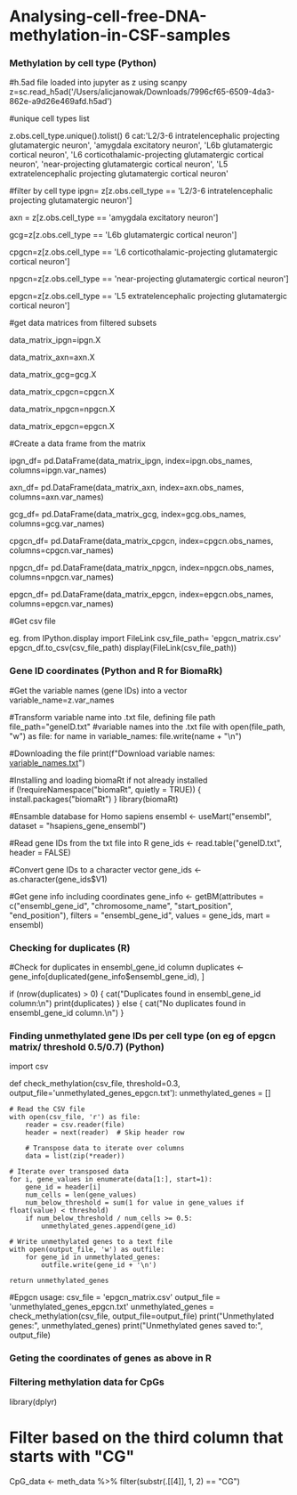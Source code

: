 # Analysing-cell-free-DNA-methylation-in-CSF-samples
### **Methylation by cell type** (Python)
#h.5ad file loaded into jupyter as z using scanpy
z=sc.read_h5ad('/Users/alicjanowak/Downloads/7996cf65-6509-4da3-862e-a9d26e469afd.h5ad')

#unique cell types list

z.obs.cell_type.unique().tolist()
6 cat:'L2/3-6 intratelencephalic projecting glutamatergic neuron',
 'amygdala excitatory neuron',
 'L6b glutamatergic cortical neuron',
 'L6 corticothalamic-projecting glutamatergic cortical neuron',
 'near-projecting glutamatergic cortical neuron',
 'L5 extratelencephalic projecting glutamatergic cortical neuron'

#filter by cell type
ipgn= z[z.obs.cell_type == 'L2/3-6 intratelencephalic projecting glutamatergic neuron']

axn = z[z.obs.cell_type == 'amygdala excitatory neuron']

gcg=z[z.obs.cell_type == 'L6b glutamatergic cortical neuron']

cpgcn=z[z.obs.cell_type == 'L6 corticothalamic-projecting glutamatergic cortical neuron']

npgcn=z[z.obs.cell_type == 'near-projecting glutamatergic cortical neuron']

epgcn=z[z.obs.cell_type == 'L5 extratelencephalic projecting glutamatergic cortical neuron']



#get data matrices from filtered subsets

data_matrix_ipgn=ipgn.X

data_matrix_axn=axn.X

data_matrix_gcg=gcg.X

data_matrix_cpgcn=cpgcn.X

data_matrix_npgcn=npgcn.X

data_matrix_epgcn=epgcn.X

#Create a data frame from the matrix

ipgn_df= pd.DataFrame(data_matrix_ipgn, index=ipgn.obs_names, columns=ipgn.var_names)

axn_df= pd.DataFrame(data_matrix_axn, index=axn.obs_names, columns=axn.var_names)

gcg_df= pd.DataFrame(data_matrix_gcg, index=gcg.obs_names, columns=gcg.var_names)

cpgcn_df= pd.DataFrame(data_matrix_cpgcn, index=cpgcn.obs_names, columns=cpgcn.var_names)

npgcn_df= pd.DataFrame(data_matrix_npgcn, index=npgcn.obs_names, columns=npgcn.var_names)

epgcn_df= pd.DataFrame(data_matrix_epgcn, index=epgcn.obs_names, columns=epgcn.var_names)

#Get csv file

eg.
from IPython.display import FileLink
csv_file_path= 'epgcn_matrix.csv'
epgcn_df.to_csv(csv_file_path)
display(FileLink(csv_file_path))

### **Gene ID coordinates** (Python and R for BiomaRk)

#Get the variable names (gene IDs) into a vector
variable_name=z.var_names

#Transform variable name into .txt file, defining file path
file_path="geneID.txt"
#variable names into the .txt file
with open(file_path, "w") as file:
    for name in variable_names:
        file.write(name + "\n")
        
#Downloading the file
print(f"Download variable names: [variable_names.txt](./{file_path})")

#Installing and loading biomaRt if not already installed  
if (!requireNamespace("biomaRt", quietly = TRUE)) { 
install.packages("biomaRt") 
} 
library(biomaRt)

#Ensamble database for Homo sapiens
ensembl <- useMart("ensembl", dataset = "hsapiens_gene_ensembl")

#Read gene IDs from the txt file into R
gene_ids <- read.table("geneID.txt", header = FALSE)

#Convert gene IDs to a character vector
gene_ids <- as.character(gene_ids$V1)

#Get gene info including coordinates
gene_info <- getBM(attributes = c("ensembl_gene_id", "chromosome_name", "start_position", "end_position"),
                   filters = "ensembl_gene_id",
                   values = gene_ids,
                   mart = ensembl)
                   
### Checking for duplicates (R)
#Check for duplicates in ensembl_gene_id column
duplicates <- gene_info[duplicated(gene_info$ensembl_gene_id), ]

if (nrow(duplicates) > 0) {
  cat("Duplicates found in ensembl_gene_id column:\n")
  print(duplicates)
} else {
  cat("No duplicates found in ensembl_gene_id column.\n")
}

### Finding unmethylated gene IDs per cell type (on eg of epgcn matrix/ threshold 0.5/0.7) (Python) 
import csv

def check_methylation(csv_file, threshold=0.3, output_file='unmethylated_genes_epgcn.txt'):
    unmethylated_genes = []
    
    # Read the CSV file
    with open(csv_file, 'r') as file:
        reader = csv.reader(file)
        header = next(reader)  # Skip header row
        
        # Transpose data to iterate over columns
        data = list(zip(*reader))
    
    # Iterate over transposed data
    for i, gene_values in enumerate(data[1:], start=1):
        gene_id = header[i]
        num_cells = len(gene_values)
        num_below_threshold = sum(1 for value in gene_values if float(value) < threshold)
        if num_below_threshold / num_cells >= 0.5:
            unmethylated_genes.append(gene_id)
    
    # Write unmethylated genes to a text file
    with open(output_file, 'w') as outfile:
        for gene_id in unmethylated_genes:
            outfile.write(gene_id + '\n')
    
    return unmethylated_genes

#Epgcn  usage:
csv_file = 'epgcn_matrix.csv'
output_file = 'unmethylated_genes_epgcn.txt'
unmethylated_genes = check_methylation(csv_file, output_file=output_file)
print("Unmethylated genes:", unmethylated_genes)
print("Unmethylated genes saved to:", output_file)

### Geting the coordinates of genes as above in R

### Filtering methylation data for CpGs
library(dplyr)

# Filter based on the third column that starts with "CG"
CpG_data <- meth_data %>%
  filter(substr(.[[4]], 1, 2) == "CG")



